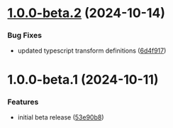 # [1.0.0-beta.2](https://github.com/ActiveEngagement/casey-jones-client/compare/v1.0.0-beta.1...v1.0.0-beta.2) (2024-10-14)


### Bug Fixes

* updated typescript transform definitions ([6d4f917](https://github.com/ActiveEngagement/casey-jones-client/commit/6d4f917a780b25c8f3b7484eac0fff4a9d324b77))

# 1.0.0-beta.1 (2024-10-11)


### Features

* initial beta release ([53e90b8](https://github.com/ActiveEngagement/casey-jones-client/commit/53e90b892106e3709dca717603cfa8d987c55197))
